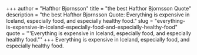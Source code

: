 +++
author = "Hafthor Bjornsson"
title = "the best Hafthor Bjornsson Quote"
description = "the best Hafthor Bjornsson Quote: Everything is expensive in Iceland, especially food, and especially healthy food."
slug = "everything-is-expensive-in-iceland-especially-food-and-especially-healthy-food"
quote = '''Everything is expensive in Iceland, especially food, and especially healthy food.'''
+++
Everything is expensive in Iceland, especially food, and especially healthy food.
